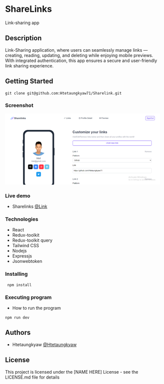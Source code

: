 # ShareLinks

Link-sharing app

## Description

Link-Sharing application, where users can seamlessly manage links — creating, reading, updating, and deleting while enjoying mobile previews. With integrated authentication, this app ensures a secure and user-friendly link sharing experience.

## Getting Started
```
git clone git@github.com:Htetaungkyaw71/Sharelink.git
```
### Screenshot
![This is an image](./link.png)

### Live demo

* Sharelinks
[@Link](https://slink-non2.onrender.com/)

### Technologies
* React
* Redux-toolkit
* Redux-toolkit query
* Tailwind CSS
* Nodejs
* Expressjs
* Jsonwebtoken



### Installing
```
 npm install
```

### Executing program

* How to run the program
```
npm run dev
```


## Authors

* Htetaungkyaw
[@Htetaungkyaw](https://github.com/Htetaungkyaw71)


## License

This project is licensed under the [NAME HERE] License - see the LICENSE.md file for details

